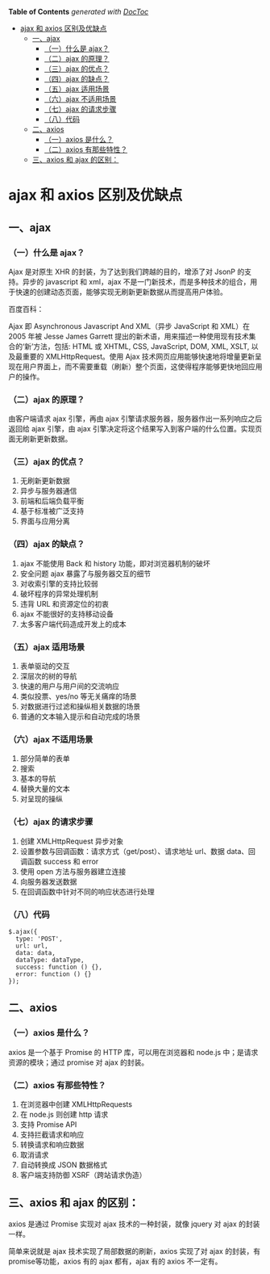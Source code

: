 <!-- START doctoc generated TOC please keep comment here to allow auto update -->
<!-- DON'T EDIT THIS SECTION, INSTEAD RE-RUN doctoc TO UPDATE -->
**Table of Contents**  *generated with [DocToc](https://github.com/thlorenz/doctoc)*

- [ajax 和 axios 区别及优缺点](#ajax-和-axios-区别及优缺点)
  - [一、ajax](#一ajax)
    - [（一）什么是 ajax？](#一什么是-ajax)
    - [（二）ajax 的原理？](#二ajax-的原理)
    - [（三）ajax 的优点？](#三ajax-的优点)
    - [（四）ajax 的缺点？](#四ajax-的缺点)
    - [（五）ajax 适用场景](#五ajax-适用场景)
    - [（六）ajax 不适用场景](#六ajax-不适用场景)
    - [（七）ajax 的请求步骤](#七ajax-的请求步骤)
    - [（八）代码](#八代码)
  - [二、axios](#二axios)
    - [（一）axios 是什么？](#一axios-是什么)
    - [（二）axios 有那些特性？](#二axios-有那些特性)
  - [三、axios 和 ajax 的区别：](#三axios-和-ajax-的区别)

<!-- END doctoc generated TOC please keep comment here to allow auto update -->

# ajax 和 axios 区别及优缺点

## 一、ajax

### （一）什么是 ajax？

Ajax 是对原生 XHR 的封装，为了达到我们跨越的目的，增添了对 JsonP 的支持。异步的 javascript 和 xml，ajax 不是一门新技术，而是多种技术的组合，用于快速的创建动态页面，能够实现无刷新更新数据从而提高用户体验。

百度百科：

Ajax 即 Asynchronous Javascript And XML（异步 JavaScript 和 XML）在 2005 年被 Jesse James Garrett 提出的新术语，用来描述一种使用现有技术集合的‘新’方法，包括: HTML 或 XHTML, CSS, JavaScript, DOM, XML, XSLT, 以及最重要的 XMLHttpRequest。使用 Ajax 技术网页应用能够快速地将增量更新呈现在用户界面上，而不需要重载（刷新）整个页面，这使得程序能够更快地回应用户的操作。

### （二）ajax 的原理？

由客户端请求 ajax 引擎，再由 ajax 引擎请求服务器，服务器作出一系列响应之后返回给 ajax 引擎，由 ajax 引擎决定将这个结果写入到客户端的什么位置。实现页面无刷新更新数据。

### （三）ajax 的优点？

1. 无刷新更新数据
2. 异步与服务器通信
3. 前端和后端负载平衡
4. 基于标准被广泛支持
5. 界面与应用分离

### （四）ajax 的缺点？

1. ajax 不能使用 Back 和 history 功能，即对浏览器机制的破坏
2. 安全问题 ajax 暴露了与服务器交互的细节
3. 对收索引擎的支持比较弱
4. 破坏程序的异常处理机制
5. 违背 URL 和资源定位的初衷
6. ajax 不能很好的支持移动设备
7. 太多客户端代码造成开发上的成本

### （五）ajax 适用场景

1. 表单驱动的交互
2. 深层次的树的导航
3. 快速的用户与用户间的交流响应
4. 类似投票、yes/no 等无关痛痒的场景
5. 对数据进行过滤和操纵相关数据的场景
6. 普通的文本输入提示和自动完成的场景

### （六）ajax 不适用场景

1. 部分简单的表单
2. 搜索
3. 基本的导航
4. 替换大量的文本
5. 对呈现的操纵

### （七）ajax 的请求步骤

1. 创建 XMLHttpRequest 异步对象
2. 设置参数与回调函数：请求方式（get/post）、请求地址 url、数据 data、回调函数 success 和 error
3. 使用 open 方法与服务器建立连接
4. 向服务器发送数据
5. 在回调函数中针对不同的响应状态进行处理

### （八）代码

```
$.ajax({
  type: 'POST',
  url: url,
  data: data,
  dataType: dataType,
  success: function () {},
  error: function () {}
});
```

## 二、axios

### （一）axios 是什么？

axios 是一个基于 Promise 的 HTTP 库，可以用在浏览器和 node.js 中；是请求资源的模块；通过 promise 对 ajax 的封装。

### （二）axios 有那些特性？

1. 在浏览器中创建 XMLHttpRequests
2. 在 node.js 则创建 http 请求
3. 支持 Promise API
4. 支持拦截请求和响应
5. 转换请求和响应数据
6. 取消请求
7. 自动转换成 JSON 数据格式
8. 客户端支持防御 XSRF（跨站请求伪造）

## 三、axios 和 ajax 的区别：

axios 是通过 Promise 实现对 ajax 技术的一种封装，就像 jquery 对 ajax 的封装一样。

简单来说就是 ajax 技术实现了局部数据的刷新，axios 实现了对 ajax 的封装，有promise等功能，axios 有的 ajax 都有，ajax 有的 axios 不一定有。
